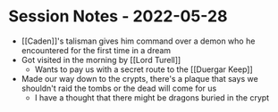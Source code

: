 # Session Notes - 2022-05-28

* [[Caden]]'s talisman gives him command over a demon who he encountered for the first time in a dream
* Got visited in the morning by [[Lord Turell]]
  * Wants to pay us with a secret route to the [[Duergar Keep]]
* Made our way down to the crypts, there's a plaque that says we shouldn't raid the tombs or the dead will come for us
  * I have a thought that there might be dragons buried in the crypt